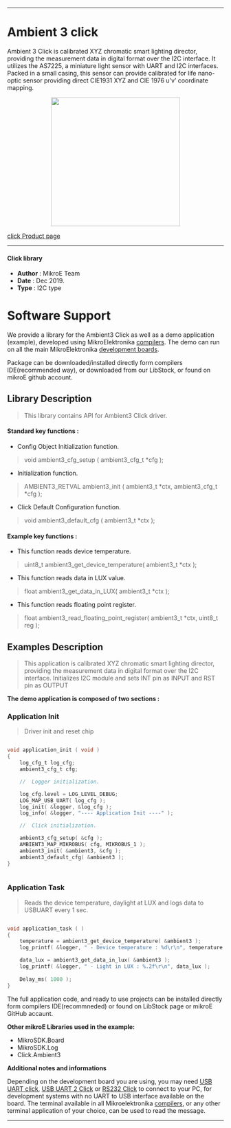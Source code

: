 
---
# Ambient 3 click

Ambient 3 Click is calibrated XYZ chromatic smart lighting director, providing the measurement data in digital format over the I2C interface. It utilizes the AS7225, a miniature light sensor with UART and I2C interfaces. Packed in a small casing, this sensor can provide calibrated for life nano-optic sensor providing direct CIE1931 XYZ and CIE 1976 u’v’ coordinate mapping.

<p align="center">
  <img src="http://download.mikroe.com/images/click_for_ide/ambient3_click.png" height=300px>
</p>

[click Product page](<https://www.mikroe.com/ambient-3-click>)

---


#### Click library 

- **Author**        : MikroE Team
- **Date**          : Dec 2019.
- **Type**          : I2C type


# Software Support

We provide a library for the Ambient3 Click 
as well as a demo application (example), developed using MikroElektronika 
[compilers](http://shop.mikroe.com/compilers). 
The demo can run on all the main MikroElektronika [development boards](http://shop.mikroe.com/development-boards).

Package can be downloaded/installed directly form compilers IDE(recommended way), or downloaded from our LibStock, or found on mikroE github account. 

## Library Description

> This library contains API for Ambient3 Click driver.

#### Standard key functions :

- Config Object Initialization function.
> void ambient3_cfg_setup ( ambient3_cfg_t *cfg ); 
 
- Initialization function.
> AMBIENT3_RETVAL ambient3_init ( ambient3_t *ctx, ambient3_cfg_t *cfg );

- Click Default Configuration function.
> void ambient3_default_cfg ( ambient3_t *ctx );

#### Example key functions :

- This function reads device temperature.
> uint8_t ambient3_get_device_temperature( ambient3_t *ctx );

- This function reads data in LUX value.
> float ambient3_get_data_in_LUX( ambient3_t *ctx );

- This function reads floating point register.
> float ambient3_read_floating_point_register( ambient3_t *ctx, uint8_t reg );

## Examples Description

> This application is calibrated XYZ chromatic smart lighting director, 
> providing the measurement data in digital format over the I2C interface.
> Initializes I2C module and sets INT pin as INPUT and RST pin as OUTPUT

**The demo application is composed of two sections :**

### Application Init 

> Driver init and reset chip

```c

void application_init ( void )
{
    log_cfg_t log_cfg;
    ambient3_cfg_t cfg;

    //  Logger initialization.

    log_cfg.level = LOG_LEVEL_DEBUG;
    LOG_MAP_USB_UART( log_cfg );
    log_init( &logger, &log_cfg );
    log_info( &logger, "---- Application Init ----" );

    //  Click initialization.

    ambient3_cfg_setup( &cfg );
    AMBIENT3_MAP_MIKROBUS( cfg, MIKROBUS_1 );
    ambient3_init( &ambient3, &cfg );
    ambient3_default_cfg( &ambient3 );
}
  
```

### Application Task

> Reads the device temperature, daylight at LUX and logs data to USBUART every 1 sec.

```c

void application_task ( )
{
    temperature = ambient3_get_device_temperature( &ambient3 );
    log_printf( &logger, " - Device temperature : %d\r\n", temperature );

    data_lux = ambient3_get_data_in_lux( &ambient3 );
    log_printf( &logger, " - Light in LUX : %.2f\r\n", data_lux );
    
    Delay_ms( 1000 );
} 

```

The full application code, and ready to use projects can be  installed directly form compilers IDE(recommneded) or found on LibStock page or mikroE GitHub accaunt.

**Other mikroE Libraries used in the example:** 

- MikroSDK.Board
- MikroSDK.Log
- Click.Ambient3

**Additional notes and informations**

Depending on the development board you are using, you may need 
[USB UART click](http://shop.mikroe.com/usb-uart-click), 
[USB UART 2 Click](http://shop.mikroe.com/usb-uart-2-click) or 
[RS232 Click](http://shop.mikroe.com/rs232-click) to connect to your PC, for 
development systems with no UART to USB interface available on the board. The 
terminal available in all Mikroelektronika 
[compilers](http://shop.mikroe.com/compilers), or any other terminal application 
of your choice, can be used to read the message.



---
